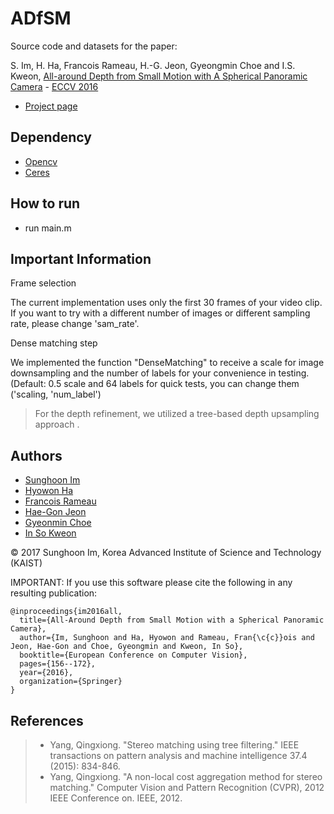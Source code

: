 # ADfSM

Source code and datasets for the paper:

S. Im, H. Ha, Francois Rameau, H.-G. Jeon, Gyeongmin Choe and I.S. Kweon, [All-around Depth from Small Motion with A Spherical Panoramic Camera](https://drive.google.com/file/d/0BzgPRA7JXoFiMjh1VE8wcDU4ZjA/view) - [ECCV 2016](http://www.eccv2016.org/)

* [Project page](https://sites.google.com/site/shimrcv/imeccv16)

## Dependency
* [Opencv](http://opencv.org/)
* [Ceres](http://ceres-solver.org/)

## How to run
* run main.m

## Important Information

Frame selection

The current implementation uses only the first 30 frames of your video clip. If you want to try with a different number of images or different sampling rate, please change 'sam_rate'.

Dense matching step

We implemented the function "DenseMatching" to receive a scale for image downsampling and the number of labels for your convenience in testing. (Default: 0.5 scale and 64 labels for quick tests, you can change them ('scaling, 'num_label')

> For the depth refinement, we utilized a tree-based depth upsampling approach .

## Authors

* [Sunghoon Im](https://sites.google.com/site/shimrcv/)
* [Hyowon Ha](https://sites.google.com/site/hyowoncv/)
* [Francois Rameau](https://www.researchgate.net/profile/Francois_Rameau)
* [Hae-Gon Jeon](https://sites.google.com/site/hgjeoncv/)
* [Gyeonmin Choe](http://rcv.kaist.ac.kr/gmchoe/)
* [In So Kweon](http://rcv.kaist.ac.kr/)

© 2017 Sunghoon Im, Korea Advanced Institute of Science and Technology (KAIST)

IMPORTANT: If you use this software please cite the following in any resulting publication:

~~~~
@inproceedings{im2016all,
  title={All-Around Depth from Small Motion with a Spherical Panoramic Camera},
  author={Im, Sunghoon and Ha, Hyowon and Rameau, Fran{\c{c}}ois and Jeon, Hae-Gon and Choe, Gyeongmin and Kweon, In So},
  booktitle={European Conference on Computer Vision},
  pages={156--172},
  year={2016},
  organization={Springer}
}
~~~~

## References

> * Yang, Qingxiong. "Stereo matching using tree filtering." IEEE transactions on pattern analysis and machine intelligence 37.4 (2015): 834-846.
> * Yang, Qingxiong. "A non-local cost aggregation method for stereo matching." Computer Vision and Pattern Recognition (CVPR), 2012 IEEE Conference on. IEEE, 2012.
